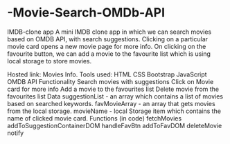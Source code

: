# -Movie-Search-OMDb-API
IMDB-clone app
A mini IMDB clone app in which we can search movies based on OMDB API, with search suggestions. Clicking on a particular movie card opens a new movie page for more info. On clicking on the favourite button, we can add a movie to the favourite list which is using local storage to store movies.

Hosted link: Movies Info.
Tools used:
HTML
CSS
Bootstrap
JavaScript
OMDB API
Functionality
Search movies with suggestions
Click on Movie card for more info
Add a movie to the favourites list
Delete movie from the favourites list
Data
suggestionList - an array which contains a list of movies based on searched keywords.
favMovieArray - an array that gets movies from the local storage.
movieName - local Storage item which contains the name of clicked movie card.
Functions (in code)
fetchMovies
addToSuggestionContainerDOM
handleFavBtn
addToFavDOM
deleteMovie
notify
